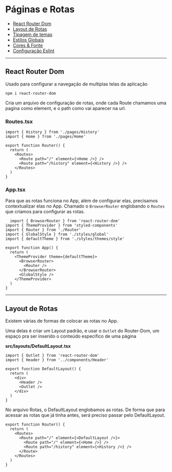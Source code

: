 # Páginas e Rotas

<ul>
<li><a href="#routerdom">React Router Dom</a></li>
<li><a href="#layouDeRotas">Layout de Rotas</a></li>
<li><a href="#header&layout">Tipagem de temas</a></li>
<li><a href="#paginaHome">Estilos Globais</a></li>
<li><a href="#paginaHistory">Cores & Fonte</a></li>
<li><a href="#status">Configuração Eslint</a></li>
</ul>

----------

<h2 id="routerdom">React Router Dom</h2>

Usado para configurar a navegação de multiplas telas da aplicação

`npm i react-router-dom`

Cria um arquivo de configuração de rotas, onde cada Route chamamos uma pagina como element, e o path como vai aparecer na url.

### Routes.tsx
~~~~tsx
import { History } from './pages/History'
import { Home } from './pages/Home'

export function Router() {
  return (
    <Routes>
      <Route path="/" element={<Home />} />
      <Route path="/history" element={<History />} />
    </Routes>
  )
}
~~~~

### App.tsx

Para que as rotas funciona no App, além de configurar elas, precisamos contextualizar elas no App. Chamado o `BrowserRouter` englobando o `Routes` que criamos para configurar as rotas.

~~~~tsx
  import { BrowserRouter } from 'react-router-dom'
import { ThemeProvider } from 'styled-components'
import { Router } from './Router'
import { GlobalStyle } from './styles/global'
import { defaultTheme } from './styles/themes/style'

export function App() {
  return (
    <ThemeProvider theme={defaultTheme}>
      <BrowserRouter>
        <Router />
      </BrowserRouter>
      <GlobalStyle />
    </ThemeProvider>
  )
}

~~~~

----------

<h2 id="layoutDeRotas">Layout de Rotas</h2>

Existem várias de formas de colocar as rotas no App.

Uma delas é criar um Layout padrão, e usar o `Outlet` do Router-Dom, um espaço pra ser inserido o conteúdo especifico de uma página

**src/layouts/DefaultLayout.tsx**
~~~~tsx
import { Outlet } from 'react-router-dom'
import { Header } from '../components/Header'

export function DefaultLayout() {
  return (
    <div>
      <Header />
      <Outlet />
    </div>
  )
}
~~~~

No arquivo Rotas, o DefaultLayout englobamos as rotas. De forma que para acessar as rotas que já tinha antes, será preciso passar pelo DefaultLayout.

~~~~tsx
export function Router() {
  return (
    <Routes>
      <Route path="/" element={<DefaultLayout />}>
        <Route path="/" element={<Home />} />
        <Route path="/history" element={<History />} />
      </Route>
    </Routes>
  )
}
~~~~